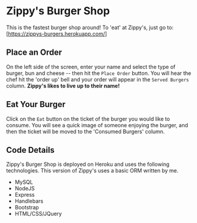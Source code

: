 # Zippy's Burger Shop
This is the fastest burger shop around! To 'eat' at Zippy's, just go to: [https://zippys-burgers.herokuapp.com/]

## Place an Order
On the left side of the screen, enter your name and select the type of burger, bun and cheese -- then hit the `Place Order` button. You will hear the chef hit the 'order up' bell and your order will appear in the `Served Burgers` column. **Zippy's likes to live up to their name!**

## Eat Your Burger
Click on the `Eat` button on the ticket of the burger you would like to consume. You will see a quick image of someone enjoying the burger, and then the ticket will be moved to the 'Consumed Burgers' column.

## Code Details
Zippy's Burger Shop is deployed on Heroku and uses the following technologies. This version of Zippy's uses a basic ORM written by me.
* MySQL
* NodeJS
* Express
* Handlebars
* Bootstrap
* HTML/CSS/JQuery

